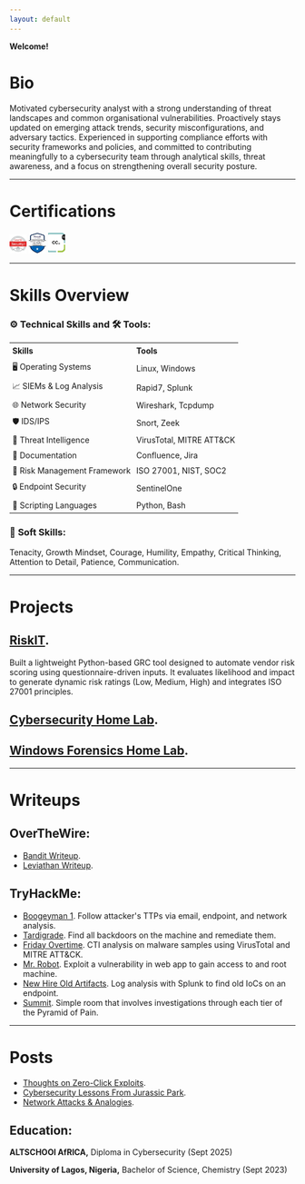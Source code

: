 ```yaml
---
layout: default
---
```


**Welcome!**

# Bio

Motivated cybersecurity analyst with a strong understanding of threat landscapes and common organisational vulnerabilities. Proactively stays updated on emerging attack trends, security misconfigurations, and adversary tactics. Experienced in supporting compliance efforts with security frameworks and policies, and committed to contributing meaningfully to a cybersecurity team through analytical skills, threat awareness, and a focus on strengthening overall security posture.

---


# Certifications


<div class="certificates">
  <img src="/myfolder/sec+image.webp" alt="Comptia Security+" style="max-width: 30px"> 
  <img src="/myfolder/Sc900Image.webp" alt="GIAC Foundational Cybersecurity Technologies (GFACT)" style="max-width: 30px">
  <img src="/myfolder/ISC2logo.webp" alt="ISC2 Certified in Cybersecurity (CC)" style="max-width: 30px">
</div>


---

# Skills Overview
### ⚙️ **Technical Skills       and        🛠️ Tools:**
<table style="border-collapse: collapse; width: 100%;">
  <tr>
    <th style="padding: 5px; text-align: left;">Skills</th>
    <th style="padding: 5px; text-align: left;">Tools</th>
  </tr>
  <tr>
    <td style="padding: 5px;">🖥️ Operating Systems</td>
    <td style="padding: 5px;">Linux, Windows</td>
  </tr>
  <tr>
    <td style="padding: 5px;">📈 SIEMs & Log Analysis</td>
    <td style="padding: 5px;">Rapid7, Splunk</td>
  </tr>
  <tr>
    <td style="padding: 5px;">🌐 Network Security</td>
    <td style="padding: 5px;">Wireshark, Tcpdump</td>
  </tr>
  <tr>
    <td style="padding: 5px;">🛡️ IDS/IPS</td>
    <td style="padding: 5px;">Snort, Zeek</td>
  </tr>
  <tr>
    <td style="padding: 5px;">🧠 Threat Intelligence</td>
    <td style="padding: 5px;">VirusTotal, MITRE ATT&CK</td>
  </tr>
  <tr>
    <td style="padding: 5px;">🔬 Documentation</td>
    <td style="padding: 5px;">Confluence, Jira</td>
  </tr>
  <tr>
    <td style="padding: 5px;">🧰 Risk Management Framework</td>
    <td style="padding: 5px;">ISO 27001, NIST, SOC2</td>
  </tr>
  <tr>
    <td style="padding: 5px;">🔒 Endpoint Security</td>
    <td style="padding: 5px;">SentinelOne</td>
  </tr>
  <tr>
    <td style="padding: 5px;">📜 Scripting Languages</td>
    <td style="padding: 5px;">Python, Bash</td>
  </tr>
</table>


### 🌟 **Soft Skills:**
Tenacity, Growth Mindset, Courage, Humility, Empathy, Critical Thinking, Attention to Detail, Patience, Communication.

---

# Projects

## [RiskIT](riskit.md).
Built a lightweight Python-based GRC tool designed to automate vendor risk scoring using questionnaire-driven inputs. It evaluates likelihood and impact to generate dynamic risk ratings (Low, Medium, High) and integrates ISO 27001 principles.


## [Cybersecurity Home Lab](./projects/cybersecurity-home-lab.md).


## [Windows Forensics Home Lab](./projects/windows-forensics-home-lab.md).

---

# Writeups
## OverTheWire:
- [Bandit Writeup](./writeups/overthewire/bandit.md).
- [Leviathan Writeup](./writeups/overthewire/leviathan.md).

## TryHackMe:
- [Boogeyman 1](./writeups/tryhackme/boogeyman1.md).     Follow attacker's TTPs via email, endpoint, and network analysis.
- [Tardigrade](./writeups/tryhackme/tardigrade.md).    Find all backdoors on the machine and remediate them.
- [Friday Overtime](./writeups/tryhackme/friday-overtime.md).    CTI analysis on malware samples using VirusTotal and MITRE ATT&CK.
- [Mr. Robot](./writeups/tryhackme/mrrobot.md).    Exploit a vulnerability in web app to gain access to and root machine.
- [New Hire Old Artifacts](./writeups/tryhackme/newhire-oldartifacts.md).    Log analysis with Splunk to find old IoCs on an endpoint.
- [Summit](./writeups/tryhackme/summit.md).     Simple room that involves investigations through each tier of the Pyramid of Pain.

---

# Posts
- [Thoughts on Zero-Click Exploits](./posts/zero-click-exploits.md).
- [Cybersecurity Lessons From Jurassic Park](./posts/jurassic-park-cybersecurity.md).
- [Network Attacks & Analogies](./posts/network-attacks-analogies.md).

## Education:

**ALTSCHOOl AfRICA,** Diploma in Cybersecurity (Sept 2025)

**University of Lagos, Nigeria,** Bachelor of Science, Chemistry (Sept 2023)
